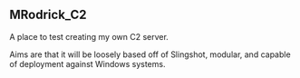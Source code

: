 ## MRodrick_C2

A place to test creating my own C2 server. 

Aims are that it will be loosely based off of Slingshot, modular, and capable of deployment against Windows systems. 
